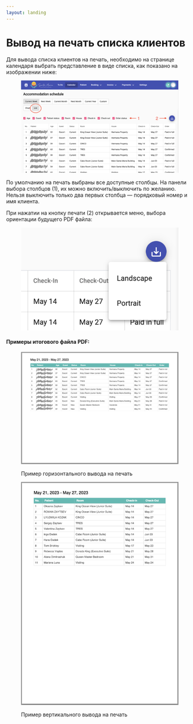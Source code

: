 ```yaml
---
layout: landing
---
```


# Вывод на печать списка клиентов

Для вывода списка клиентов на печать, необходимо на странице календаря выбрать представление в виде списка, как показано на изображении ниже:

<figure><img src="../../../.gitbook/assets/Screenshot 2023-05-23 at 22.03.03.png" alt=""><figcaption></figcaption></figure>

По умолчанию на печать выбраны все доступные столбцы. На панели выбора столбцов (1), их можно включить/выключить по желанию. Нельзя выключить только два первых столбца — порядковый номер и имя клиента.

При нажатии на кнопку печати (2) открывается меню, выбора ориентации будущего PDF файла:

<figure><img src="../../../.gitbook/assets/image (1) (1) (1).png" alt=""><figcaption></figcaption></figure>

#### Примеры итогового файла PDF:

<figure><img src="../../../.gitbook/assets/Screenshot 2023-05-23 at 22.16.29.png" alt=""><figcaption><p>Пример горизонтального вывода на печать</p></figcaption></figure>

<figure><img src="../../../.gitbook/assets/Screenshot 2023-05-23 at 22.16.57.png" alt=""><figcaption><p>Пример вертикального вывода на печать</p></figcaption></figure>
